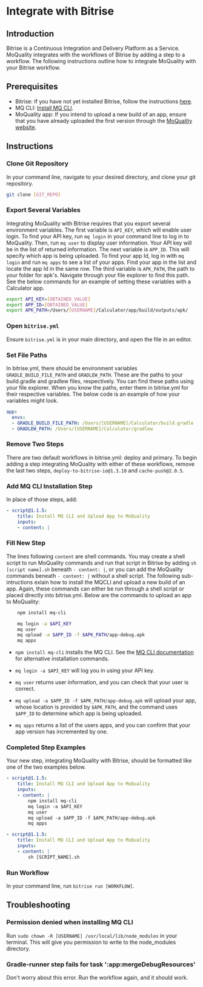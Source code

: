 # Integrate with Bitrise

## Introduction

Bitrise is a Continuous Integration and Delivery Platform as a Service. MoQuality integrates with the workflows of Bitrise by adding a step to a workflow. The following instructions outline how to integrate MoQuality with your Bitrise workflow.

## Prerequisites

* Bitrise: If you have not yet installed Bitrise, follow the instructions [here](https://www.bitrise.io/cli).
* MQ CLI: [Install MQ CLI](mq-cli.md#installation).
* MoQuality app: If you intend to upload a new build of an app, ensure that you have already uploaded the first version through the [MoQuality website](https://app.moquality.com/).

## Instructions

### Clone Git Repository

In your command line, navigate to your desired directory, and clone your git repository.

``` bash
git clone [GIT_REPO]
```

### Export Several Variables

Integrating MoQuality with Bitrise requires that you export several environment variables. The first variable is `API_KEY`, which will enable user login. To find your API key, run `mq login` in your command line to log in to MoQuality. Then, run `mq user` to display user information. Your API key will be in the list of returned information. The next variable is `APP_ID`. This will specify which app is being uploaded. To find your app Id, log in with `mq login` and run `mq apps` to see a list of your apps. Find your app in the list and locate the app Id in the same row. The third variable is `APK_PATH`, the path to your folder for apk's. Navigate through your file explorer to find this path. See the below commands for an example of setting these variables with a Calculator app.

``` bash
export API_KEY=[OBTAINED_VALUE]
export APP_ID=[OBTAINED_VALUE]
export APK_PATH=/Users/[USERNAME]/Calculator/app/build/outputs/apk/
```

### Open `bitrise.yml`

Ensure `bitrise.yml` is in your main directory, and open the file in an editor.

### Set File Paths

In bitrise.yml, there should be environment variables `GRADLE_BUILD_FILE_PATH` and `GRADLEW_PATH`. These are the paths to your build.gradle and gradlew files, respectively. You can find these paths using your file explorer. When you know the paths, enter them in bitrise.yml for their respective variables. The below code is an example of how your variables might look.

``` YAML
app:
  envs:
  - GRADLE_BUILD_FILE_PATH: /Users/[USERNAME]/Calculator/build.gradle
  - GRADLEW_PATH: /Users/[USERNAME]/Calculator/gradlew
```

### Remove Two Steps

There are two default workflows in bitrise.yml: deploy and primary. To begin adding a step integrating MoQuality with either of these workflows, remove the last two steps, `deploy-to-bitrise-io@1.3.10` and `cache-push@2.0.5`.

### Add MQ CLI Installation Step

In place of those steps, add:

``` YAML
- script@1.1.5:
    title: Install MQ CLI and Upload App to MoQuality
    inputs:
    - content: |
```

### Fill New Step

The lines following `content` are shell commands. You may create a shell script to run MoQuality commands and run that script in Bitrise by adding `sh [script name].sh` beneath `- content: |`, or you can add the MoQuality commands beneath `- content: |` without a shell script. The following sub-intructions exlain how to install the MQCLI and upload a new build of an app. Again, these commands can either be run through a shell script or placed directly into bitrise.yml. Below are the commands to upload an app to MoQuality:

``` bash
    npm install mq-cli

    mq login -a $API_KEY
    mq user
    mq upload -a $APP_ID -f $APK_PATH/app-debug.apk
    mq apps
```

* `npm install mq-cli` installs the MQ CLI. See the [MQ CLI documentation](mq-cli/#Installation) for alternative installation commands.

* `mq login -a $API_KEY` will log you in using your API key.

* `mq user` returns user information, and you can check that your user is correct.

* `mq upload -a $APP_ID -f $APK_PATH/app-debug.apk` will upload your app, whose location is provided by `$APK_PATH`, and the command uses `$APP_ID` to determine which app is being uploaded.

* `mq apps` returns a list of the users apps, and you can confirm that your app version has incremented by one.

### Completed Step Examples

Your new step, integrating MoQuality with Bitrise, should be formatted like one of the two examples below.

``` YAML
- script@1.1.5:
    title: Install MQ CLI and Upload App to MoQuality
    inputs:
    - content: |
        npm install mq-cli
        mq login -a $API_KEY
        mq user
        mq upload -a $APP_ID -f $APK_PATH/app-debug.apk
        mq apps

- script@1.1.5:
    title: Install MQ CLI and Upload App to MoQuality
    inputs:
    - content: |
        sh [SCRIPT_NAME].sh
```

### Run Workflow

In your command line, run `bitrise run [WORKFLOW]`.

## Troubleshooting

### Permission denied when installing MQ CLI

Run `sudo chown -R [USERNAME] /usr/local/lib/node_modules` in your terminal. This will give you permission to write to the node_modules directory.

### Gradle-runner step fails for task ':app:mergeDebugResources'

Don't worry about this error. Run the workflow again, and it should work.
